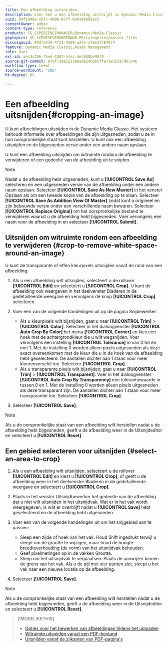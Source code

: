 ```yaml
---
title: Een afbeelding uitsnijden
description: Leer hoe u een afbeelding uitsnijdt in Dynamic Media Classic.
uuid: 84f199de-cbfc-4d06-877f-6e9148e82e15
contentOwner: admin
content-type: reference
products: SG_EXPERIENCEMANAGER/Dynamic-Media-Classic
geptopics: SG_SCENESEVENONDEMAND_PK/categories/master_files
discoiquuid: 99dfa476-4f11-4569-a27e-a76ed7787674
feature: Dynamic Media Classic,Asset Management
role: User
exl-id: aec4c256-f5ed-4307-afec-dec848be95f9
source-git-commit: 976f739e5233ae9da24b06cffa729353a7d03c46
workflow-type: tm+mt
source-wordcount: '506'
ht-degree: 0%

---
```


# Een afbeelding uitsnijden{#cropping-an-image}

U kunt afbeeldingen uitsnijden in de Dynamic Media Classic. Het systeem behoudt informatie over afbeeldingen die zijn uitgesneden, zodat u ze in hun oorspronkelijke staat kunt herstellen. U kunt ook een afbeelding uitsnijden en de bijgesneden versie onder een andere naam opslaan.

U kunt een afbeelding uitsnijden om witruimte rondom de afbeelding te verwijderen of een gedeelte van de afbeelding uit te snijden.

>[!NOTE]
>
>Nadat u de afbeelding hebt uitgesneden, kunt u **[!UICONTROL Save As]** selecteren en een uitgesneden versie van de afbeelding onder een andere naam opslaan. Selecteer **[!UICONTROL Save As New Master]** in het venster Opslaan als om een tweede kopie van de afbeelding op te slaan. Selecteer **[!UICONTROL Save As Addition View Of Master]** zodat kunt u origineel en zijn bebouwde versie onder een verschillende naam bewaren. Selecteer **[!UICONTROL Replace Original]** om het oorspronkelijke bestand te verwijderen waaruit u de afbeelding hebt bijgesneden. Voer vervolgens een naam voor de afbeelding in en selecteer **[!UICONTROL Submit]**.

## Uitsnijden om witruimte rondom een afbeelding te verwijderen {#crop-to-remove-white-space-around-an-image}

U kunt de transparante of effen kleurpixels uitsnijden vanaf de rand van een afbeelding.

1. Als u een afbeelding wilt uitsnijden, selecteert u de rollover **[!UICONTROL Edit]** en selecteert u **[!UICONTROL Crop]**. U kunt de afbeelding ook weergeven in het deelvenster Bladeren in de gedetailleerde weergave en vervolgens de knop **[!UICONTROL Crop]** selecteren.
1. Voer een van de volgende handelingen uit op de pagina Snijbewerker:

   * Als u kleurpixels wilt bijsnijden, gaat u naar **[!UICONTROL Trim]** > **[!UICONTROL Color]**. Selecteer in het dialoogvenster **[!UICONTROL Auto Crop By Color]** het menu **[!UICONTROL Corner]** en kies een hoek met de achtergrondkleur die u wilt wegsnijden. Voer vervolgens een instelling **[!UICONTROL Tolerance]** in van 0 tot en met 1. Met de instelling 0 worden alleen pixels uitgesneden als deze exact overeenkomen met de kleur die u in de hoek van de afbeelding hebt geselecteerd. De aantallen dichter aan 1 staan voor meer kleurenverschil toe. Selecteer **[!UICONTROL Crop]**.
   * Als u transparante pixels wilt bijsnijden, gaat u naar **[!UICONTROL Trim]** > **[!UICONTROL Transparent]**. Voer in het dialoogvenster **[!UICONTROL Auto Crop By Transparency]** een tolerantiewaarde in tussen 0 en 1. Met de instelling 0 worden alleen pixels uitgesneden als deze transparant zijn. De aantallen dichter aan 1 staan voor meer transparantie toe. Selecteer **[!UICONTROL Crop]**.

1. Selecteer **[!UICONTROL Save]**.

>[!NOTE]
>
>Als u de oorspronkelijke staat van een afbeelding wilt herstellen nadat u de afbeelding hebt bijgesneden, geeft u de afbeelding weer in de Uitsnijdeditor en selecteert u **[!UICONTROL Reset]**.

## Een gebied selecteren voor uitsnijden {#select-an-area-to-crop}

1. Als u een afbeelding wilt uitsnijden, selecteert u de rollover **[!UICONTROL Edit]** en kiest u **[!UICONTROL Crop]**, of geeft u de afbeelding weer in het deelvenster Bladeren in de gedetailleerde weergave en selecteert u **[!UICONTROL Crop]**.

1. Plaats in het venster Uitsnijdbewerker het gedeelte van de afbeelding dat u niet wilt uitsnijden in het uitsnijdvak. Wat er in het vak wordt weergegeven, is wat er overblijft nadat u **[!UICONTROL Save]** hebt geselecteerd en de afbeelding hebt uitgesneden.
1. Voer een van de volgende handelingen uit om het snijgebied aan te passen:

   * Sleep een zijde of hoek van het vak. Houd Shift ingedrukt terwijl u sleept om de grootte te wijzigen, maar houd de hoogte-breedteverhouding (de vorm) van het uitsnijdvak behouden.
   * Geef pixelmetingen op in de vakken Grootte.
   * Sleep om het uitsnijdvak te verplaatsen. Plaats de aanwijzer binnen de grens van het vak. Als u de pijl met vier punten ziet, sleept u het vak naar een nieuwe locatie op de afbeelding.

1. Selecteer **[!UICONTROL Save]**.

>[!NOTE]
>
>Als u de oorspronkelijke staat van een afbeelding wilt herstellen nadat u de afbeelding hebt bijgesneden, geeft u de afbeelding weer in de Uitsnijdeditor en selecteert u **[!UICONTROL Reset]**.

>[!MORELIKETHIS]
>
>* [Opties voor het bewerken van afbeeldingen tijdens het uploaden](image-editing-options-upload.md#image-editing-options-at-upload)
>* [Witruimte uitsnijden vanuit een PDF-bestand](pdfs.md#cropping_white_space_from_a_pdf_file)
>* [Uitsnijden vanaf de zijkanten van PDF-pagina&#39;s](pdfs.md#cropping_from_the_sides_of_pdf_pages)

